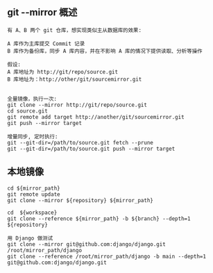 ## git --mirror 概述


    有 A、B 两个 git 仓库，想实现类似主从数据库的效果:

    A 库作为主库提交 Commit 记录
    B 库作为备份库，同步 A 库内容，并在不影响 A 库的情况下提供读取、分析等操作
    
    假设:
    A 库地址为 http://git/repo/source.git
    B 库地址为：http://other/git/sourcemirror.git


    全量镜像，执行一次:
    git clone --mirror http://git/repo/source.git
    cd source.git
    git remote add target http://another/git/sourcemirror.git
    git push --mirror target

    增量同步, 定时执行:
    git --git-dir=/path/to/source.git fetch --prune
    git --git-dir=/path/to/source.git push --mirror target

## 本地镜像

    cd ${mirror_path}
    git remote update
    git clone --mirror ${repository} ${mirror_path}

    cd  ${workspace}
    git clone --reference ${mirror_path} -b ${branch} --depth=1 ${repository} 

    用 Django 做测试
    git clone --mirror git@github.com:django/django.git /root/mirror_path/django
    git clone --reference /root/mirror_path/django -b main --depth=1 git@github.com:django/django.git